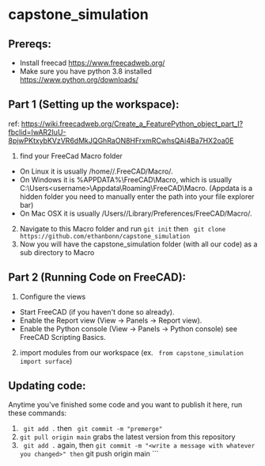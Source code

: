 # capstone_simulation

## Prereqs:

 - Install freecad https://www.freecadweb.org/
 - Make sure you have python 3.8 installed https://www.python.org/downloads/

## Part 1 (Setting up the workspace): 
 ref: https://wiki.freecadweb.org/Create_a_FeaturePython_object_part_I?fbclid=IwAR2IuU-8pjwPKtxybKVzVR6dMkJQGhRaON8HFrxmRCwhsQAi4Ba7HX2oa0E

 1. find your FreeCad Macro folder
 - On Linux it is usually /home/<username>/.FreeCAD/Macro/.
 - On Windows it is %APPDATA%\FreeCAD\Macro\, which is usually C:\Users\<username>\Appdata\Roaming\FreeCAD\Macro\.      (Appdata is a hidden folder you need to manually enter the path into your file explorer bar)
 - On Mac OSX it is usually /Users/<username>/Library/Preferences/FreeCAD/Macro/.

 2. Navigate to this Macro folder and run
  ```git init```
 then
 ``` git clone https://github.com/ethanbonn/capstone_simulation```
 3. Now you will have the capstone_simulation folder (with all our code) as a sub directory to Macro

## Part 2 (Running Code on FreeCAD):
 1. Configure the views
  - Start FreeCAD (if you haven't done so already).
  - Enable the Report view (View → Panels → Report view).
  - Enable the Python console (View → Panels → Python console) see FreeCAD Scripting Basics.
 2. import modules from our workspace
  (ex. ``` from capstone_simulation import surface```)
 
 
 ## Updating code:
 Anytime you've finished some code and you want to publish it here, run these commands:
 
 1. ``` git add .``` then ``` git commit -m "premerge"```
 1. ``` git pull origin main ``` grabs the latest version from this repository
 2. ``` git add .``` again, then ``` git commit -m "<write a message with whatever you changed>" then ``` git push origin main ``` 
 


